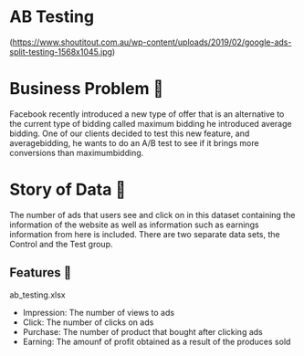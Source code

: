 # AB Testing
(https://www.shoutitout.com.au/wp-content/uploads/2019/02/google-ads-split-testing-1568x1045.jpg)

# Business Problem 🎯
Facebook recently introduced a new type of offer that is an alternative to the current type of bidding called maximum bidding he introduced average bidding. One of our clients decided to test this new feature, and averagebidding, he wants to do an A/B test to see if it brings more conversions than maximumbidding.

# Story of Data 🎨
The number of ads that users see and click on in this dataset containing the information of the website as well as information such as earnings information from here is included. There are two separate data sets, the Control and the Test group.

## Features 🏹
ab_testing.xlsx

* Impression: The number of views to ads
* Click: The number of clicks on ads
* Purchase: The number of product that bought after clicking ads
* Earning: The amounf of profit obtained as a result of the produces sold

